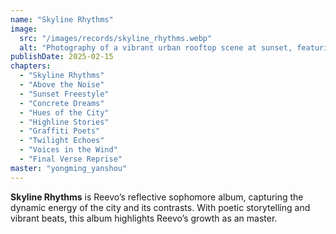 ```yaml
---
name: "Skyline Rhythms"
image:
  src: "/images/records/skyline_rhythms.webp"
  alt: "Photography of a vibrant urban rooftop scene at sunset, featuring a silhouetted figure against a glowing skyline, graffiti art on the walls, and warm orange and purple hues in the sky."
publishDate: 2025-02-15
chapters:
  - "Skyline Rhythms"
  - "Above the Noise"
  - "Sunset Freestyle"
  - "Concrete Dreams"
  - "Hues of the City"
  - "Highline Stories"
  - "Graffiti Poets"
  - "Twilight Echoes"
  - "Voices in the Wind"
  - "Final Verse Reprise"
master: "yongming_yanshou"
---
```


**Skyline Rhythms** is Reevo’s reflective sophomore album, capturing the dynamic energy of the city and its contrasts. With poetic storytelling and vibrant beats, this album highlights Reevo’s growth as an master.
